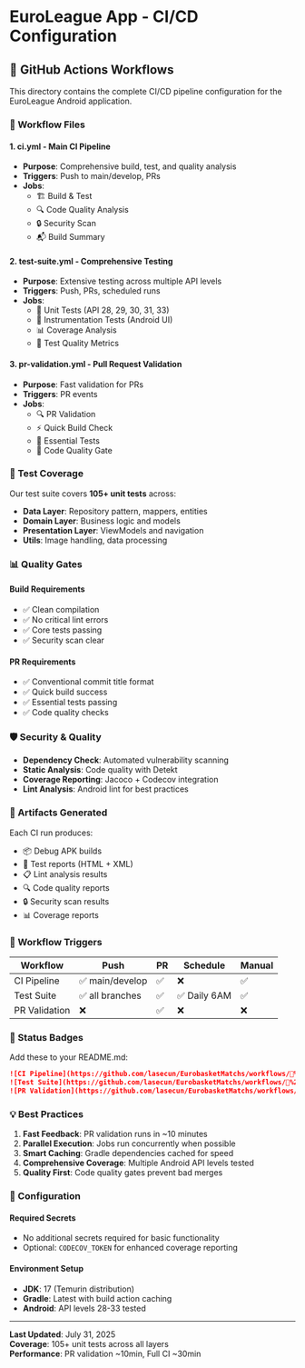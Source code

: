 # EuroLeague App - CI/CD Configuration

## 🚀 GitHub Actions Workflows

This directory contains the complete CI/CD pipeline configuration for the EuroLeague Android application.

### 📁 Workflow Files

#### 1. **ci.yml** - Main CI Pipeline
- **Purpose**: Comprehensive build, test, and quality analysis
- **Triggers**: Push to main/develop, PRs
- **Jobs**:
  - 🏗️ Build & Test
  - 🔍 Code Quality Analysis
  - 🔒 Security Scan
  - 📬 Build Summary

#### 2. **test-suite.yml** - Comprehensive Testing
- **Purpose**: Extensive testing across multiple API levels
- **Triggers**: Push, PRs, scheduled runs
- **Jobs**:
  - 🧪 Unit Tests (API 28, 29, 30, 31, 33)
  - 🤖 Instrumentation Tests (Android UI)
  - 📊 Coverage Analysis
  - 🎯 Test Quality Metrics

#### 3. **pr-validation.yml** - Pull Request Validation
- **Purpose**: Fast validation for PRs
- **Triggers**: PR events
- **Jobs**:
  - 🔍 PR Validation
  - ⚡ Quick Build Check
  - 🧪 Essential Tests
  - 🚦 Code Quality Gate

### 🎯 Test Coverage

Our test suite covers **105+ unit tests** across:

- **Data Layer**: Repository pattern, mappers, entities
- **Domain Layer**: Business logic and models  
- **Presentation Layer**: ViewModels and navigation
- **Utils**: Image handling, data processing

### 📊 Quality Gates

#### Build Requirements
- ✅ Clean compilation
- ✅ No critical lint errors
- ✅ Core tests passing
- ✅ Security scan clear

#### PR Requirements
- ✅ Conventional commit title format
- ✅ Quick build success
- ✅ Essential tests passing
- ✅ Code quality checks

### 🛡️ Security & Quality

- **Dependency Check**: Automated vulnerability scanning
- **Static Analysis**: Code quality with Detekt
- **Coverage Reporting**: Jacoco + Codecov integration
- **Lint Analysis**: Android lint for best practices

### 🚀 Artifacts Generated

Each CI run produces:
- 📦 Debug APK builds
- 🧪 Test reports (HTML + XML)
- 📋 Lint analysis results
- 🔍 Code quality reports
- 🔒 Security scan results
- 📊 Coverage reports

### 🔄 Workflow Triggers

| Workflow | Push | PR | Schedule | Manual |
|----------|------|----|---------| -------|
| CI Pipeline | ✅ main/develop | ✅ | ❌ | ✅ |
| Test Suite | ✅ all branches | ✅ | ✅ Daily 6AM | ✅ |
| PR Validation | ❌ | ✅ | ❌ | ❌ |

### 🎨 Status Badges

Add these to your README.md:

```markdown
![CI Pipeline](https://github.com/lasecun/EurobasketMatchs/workflows/🚀%20CI%20Pipeline%20-%20Build%20&%20Test/badge.svg)
![Test Suite](https://github.com/lasecun/EurobasketMatchs/workflows/🧪%20Test%20Suite%20-%20Comprehensive%20Testing/badge.svg)
![PR Validation](https://github.com/lasecun/EurobasketMatchs/workflows/🔄%20Pull%20Request%20Validation/badge.svg)
```

### 💡 Best Practices

1. **Fast Feedback**: PR validation runs in ~10 minutes
2. **Parallel Execution**: Jobs run concurrently when possible
3. **Smart Caching**: Gradle dependencies cached for speed
4. **Comprehensive Coverage**: Multiple Android API levels tested
5. **Quality First**: Code quality gates prevent bad merges

### 🔧 Configuration

#### Required Secrets
- No additional secrets required for basic functionality
- Optional: `CODECOV_TOKEN` for enhanced coverage reporting

#### Environment Setup
- **JDK**: 17 (Temurin distribution)
- **Gradle**: Latest with build action caching
- **Android**: API levels 28-33 tested

---

**Last Updated**: July 31, 2025  
**Coverage**: 105+ unit tests across all layers  
**Performance**: PR validation ~10min, Full CI ~30min
